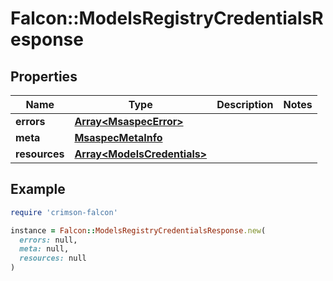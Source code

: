 # Falcon::ModelsRegistryCredentialsResponse

## Properties

| Name | Type | Description | Notes |
| ---- | ---- | ----------- | ----- |
| **errors** | [**Array&lt;MsaspecError&gt;**](MsaspecError.md) |  |  |
| **meta** | [**MsaspecMetaInfo**](MsaspecMetaInfo.md) |  |  |
| **resources** | [**Array&lt;ModelsCredentials&gt;**](ModelsCredentials.md) |  |  |

## Example

```ruby
require 'crimson-falcon'

instance = Falcon::ModelsRegistryCredentialsResponse.new(
  errors: null,
  meta: null,
  resources: null
)
```

